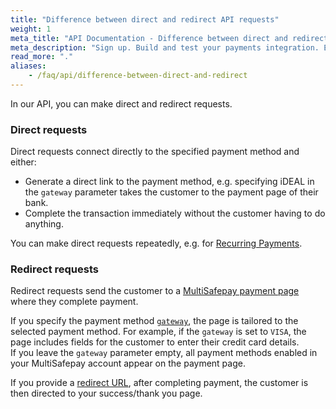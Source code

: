 ```yaml
---
title: "Difference between direct and redirect API requests"
weight: 1
meta_title: "API Documentation - Difference between direct and redirect - MultiSafepay Docs"
meta_description: "Sign up. Build and test your payments integration. Explore our products and services. Use our API Reference, SDKs, and wrappers. Get support."
read_more: "."
aliases:
    - /faq/api/difference-between-direct-and-redirect
---
```


In our API, you can make direct and redirect requests.

### Direct requests

Direct requests connect directly to the specified payment method and either:

- Generate a direct link to the payment method, e.g. specifying iDEAL in the `gateway` parameter takes the customer to the payment page of their bank. 
- Complete the transaction immediately without the customer having to do anything. 

You can make direct requests repeatedly, e.g. for [Recurring Payments](/payments/features/recurring-payments/).

### Redirect requests

Redirect requests send the customer to a [MultiSafepay payment page](/payments/checkout/payment-pages/) where they complete payment.

If you specify the payment method [`gateway`](/api/#gateways), the page is tailored to the selected payment method. For example, if the `gateway` is set to `VISA`, the page includes fields for the customer to enter their credit card details.  
If you leave the `gateway` parameter empty, all payment methods enabled in your MultiSafepay account appear on the payment page.

If you provide a [redirect URL](/developer/api/redirect-url/), after completing payment, the customer is then directed to your success/thank you page.


